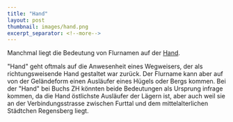 ```yaml
---
title: "Hand"
layout: post
thumbnail: images/hand.png
excerpt_separator: <!--more-->
---
```


Manchmal liegt die Bedeutung von Flurnamen auf der [Hand](https://s.geo.admin.ch/9d60cc0ac1).

"Hand" geht oftmals auf die Anwesenheit eines Wegweisers, der als richtungsweisende Hand gestaltet war zurück. Der Flurname kann aber auf von der Geländeform einen Ausläufer eines Hügels oder Bergs kommen. 
Bei der "Hand" bei Buchs ZH könnten beide Bedeutungen als Ursprung infrage kommen, da die Hand östlichste Ausläufer der Lägern ist, aber auch weil sie an der Verbindungsstrasse zwischen Furttal und dem mittelalterlichen Städtchen Regensberg liegt.
<!--more-->